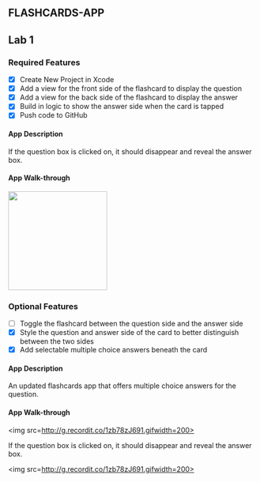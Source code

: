 ## FLASHCARDS-APP

## Lab 1 

### Required Features
- [X] Create New Project in Xcode
- [X] Add a view for the front side of the flashcard to display the question
- [X] Add a view for the back side of the flashcard to display the answer
- [X] Build in logic to show the answer side when the card is tapped
- [X] Push code to GitHub

#### App Description
If the question box is clicked on, it should disappear and reveal the answer box.

#### App Walk-through
<img src=http://g.recordit.co/MgmycviGix.gif width=200><br>


### Optional Features
- [ ] Toggle the flashcard between the question side and the answer side
- [X] Style the question and answer side of the card to better distinguish between the two sides
- [X] Add selectable multiple choice answers beneath the card

#### App Description
An updated flashcards app that offers multiple choice answers for the question.

#### App Walk-through
<img src=http://g.recordit.co/1zb78zJ691.gifwidth=200><br>

If the question box is clicked on, it should disappear and reveal the answer box.

<img src=http://g.recordit.co/1zb78zJ691.gifwidth=200><br>
